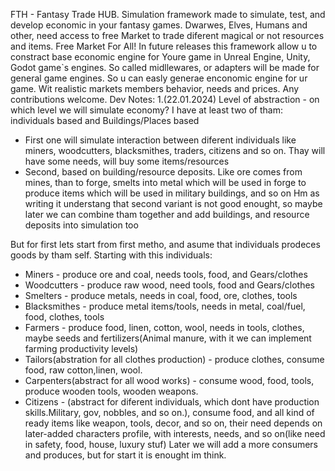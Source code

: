FTH - Fantasy Trade HUB. Simulation framework made to simulate, test, and develop economic in your fantasy games.
Dwarwes, Elves, Humans and other, need access to free Market to trade diferent magical or not resources and items. 
Free Market For All!
In future releases this framework allow u to constract base economic engine for Youre game in Unreal Engine, Unity, Godot game`s engines.
So called midllewares, or adapters will be made for general game engines. So u can easly generae enconomic engine for ur game.
Wit realistic markets members behavior, needs and prices.
Any contributions welcome.
Dev Notes:
 1.(22.01.2024) Level of abstraction - on which level we will simulate economy? I have at least two of tham: individuals based and Buildings/Places based
 - First one will simulate interaction between diferent individuals like miners, woodcutters, blacksmithes, traders, citizens and so on. Thay will have some needs, will buy some items/resources
 - Second, based on building/resource deposits. Like ore comes from mines, than to forge, smelts into metal which will be used in forge to produce items
  which will be used in military buildings, and so on
  Hm as writing it understang that second variant is not good enought, so maybe later we can combine tham together and add buildings, and resource deposits into simulation too
  
But for first lets start from first metho, and asume that individuals prodeces goods by tham self.
Starting with this individuals:
- Miners - produce ore and coal, needs tools, food, and Gears/clothes
- Woodcutters - produce raw wood, need tools, food and Gears/clothes
- Smelters - produce metals, needs in coal, food, ore, clothes, tools
- Blacksmithes - produce metal items/tools, needs in metal, coal/fuel, food, clothes, tools
- Farmers - produce food, linen, cotton, wool, needs in tools, clothes, maybe seeds and fertilizers(Animal manure, with it we can implement farming productivity levels)
- Tailors(abstration for all clothes production) - produce clothes, consume food, raw cotton,linen, wool.
- Carpenters(abstract for all wood works) - consume wood,  food, tools, produce wooden tools, wooden weapons.
- Citizens - (abstract for diferent individuals, which dont have production skills.Military, gov, nobbles, and so on.), consume food, and all kind of ready items
like weapon, tools, decor, and so on, their need depends on later-added characters profile, with interests, needs, and so on(like need in safety, food, house, luxury stuf)
Later we will add a more consumers and produces, but for start it is enought im think.
